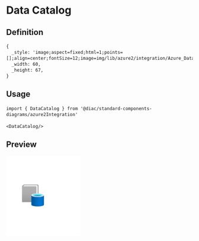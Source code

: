 # Data Catalog

## Definition

```
{
  _style: 'image;aspect=fixed;html=1;points=[];align=center;fontSize=12;image=img/lib/azure2/integration/Azure_Data_Catalog.svg;strokeColor=none;',
  _width: 60,
  _height: 67,
}
```

## Usage

```
import { DataCatalog } from '@diac/standard-components-diagrams/azure2Integration'

<DataCatalog/>
```

## Preview

<img src="./data-catalog.png" width="200"/>
